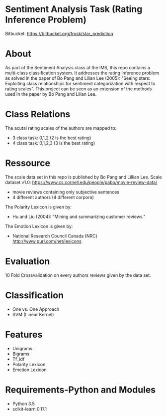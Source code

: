 Sentiment Analysis Task (Rating Inference Problem)
==========================================
 
Bitbucket: https://bitbucket.org/frosk/star_prediction

 
About
=====

As part of the Sentiment Analysis class at the IMS, this repo contains a
multi-class classification system. It addresses the rating inference problem
as solved in the paper of Bo Pang and Lilian Lee (2005): "Seeing stars: Exploiting 
class relationships for sentiment categorization with respect to rating scales".
This project can be seen as an extension of the methods used in the paper by
Bo Pang and Lilian Lee.

Class Relations
===============
The acutal rating scales of the authors are mapped to:

- 3 class task: 0,1,2 (2 is the best rating)
- 4 class task: 0,1,2,3 (3 is the best rating)

Ressource 
=============
The scale data set in this repo is published by Bo Pang and Lillian Lee.
Scale dataset v1.0:
https://www.cs.cornell.edu/people/pabo/movie-review-data/

- movie reviews containing only subjective sentences
- 4 different authors (4 different corpora)

The Polarity Lexicon is given by:

- Hu and Liu (2004): "Mining and summarizing customer reviews." 

The Emotion Lexicon is given by:

- National Research Council Canada (NRC)
http://www.purl.com/net/lexicons 

Evaluation
==========
10 Fold Crossvalidation on every authors reviews given by the
data set.

Classification
===================
- One vs. One Approach
- SVM (Linear Kernel)

Features
========
- Unigrams
- Bigrams
- Tf_idf
- Polarity Lexicon
- Emotion Lexicon

Requirements-Python and Modules
===============================
- Python 3.5
- scikit-learn 0.17.1

